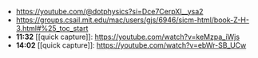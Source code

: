 - https://youtube.com/@dotphysics?si=Dce7CerpXl__ysa2
- https://groups.csail.mit.edu/mac/users/gjs/6946/sicm-html/book-Z-H-3.html#%25_toc_start
- **11:32** [[quick capture]]: https://youtube.com/watch?v=keMzpa_iWjs
- **14:02** [[quick capture]]: https://youtube.com/watch?v=ebWr-SB_UCw